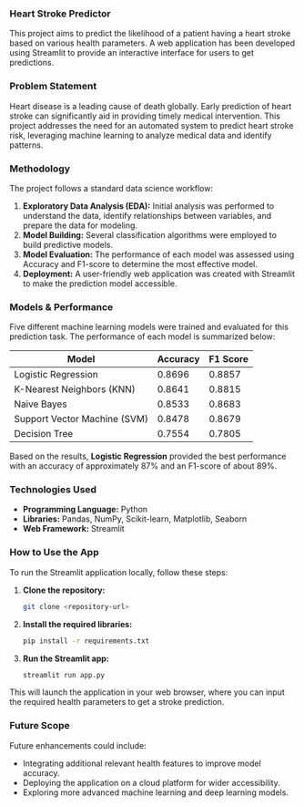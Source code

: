 ### Heart Stroke Predictor

This project aims to predict the likelihood of a patient having a heart stroke based on various health parameters. A web application has been developed using Streamlit to provide an interactive interface for users to get predictions.

### Problem Statement

Heart disease is a leading cause of death globally. Early prediction of heart stroke can significantly aid in providing timely medical intervention. This project addresses the need for an automated system to predict heart stroke risk, leveraging machine learning to analyze medical data and identify patterns.

### Methodology

The project follows a standard data science workflow:

1.  **Exploratory Data Analysis (EDA):** Initial analysis was performed to understand the data, identify relationships between variables, and prepare the data for modeling.
2.  **Model Building:** Several classification algorithms were employed to build predictive models.
3.  **Model Evaluation:** The performance of each model was assessed using Accuracy and F1-score to determine the most effective model.
4.  **Deployment:** A user-friendly web application was created with Streamlit to make the prediction model accessible.

### Models & Performance

Five different machine learning models were trained and evaluated for this prediction task. The performance of each model is summarized below:

| Model                 | Accuracy | F1 Score |
| --------------------- | -------- | -------- |
| Logistic Regression   | 0.8696   | 0.8857   |
| K-Nearest Neighbors (KNN) | 0.8641   | 0.8815   |
| Naive Bayes           | 0.8533   | 0.8683   |
| Support Vector Machine (SVM) | 0.8478   | 0.8679   |
| Decision Tree         | 0.7554   | 0.7805   |

Based on the results, **Logistic Regression** provided the best performance with an accuracy of approximately 87% and an F1-score of about 89%.

### Technologies Used

*   **Programming Language:** Python
*   **Libraries:** Pandas, NumPy, Scikit-learn, Matplotlib, Seaborn
*   **Web Framework:** Streamlit

### How to Use the App

To run the Streamlit application locally, follow these steps:

1.  **Clone the repository:**
    ```bash
    git clone <repository-url>
    ```
2.  **Install the required libraries:**
    ```bash
    pip install -r requirements.txt
    ```
3.  **Run the Streamlit app:**
    ```bash
    streamlit run app.py
    ```

This will launch the application in your web browser, where you can input the required health parameters to get a stroke prediction.

### Future Scope

Future enhancements could include:
*   Integrating additional relevant health features to improve model accuracy.
*   Deploying the application on a cloud platform for wider accessibility.
*   Exploring more advanced machine learning and deep learning models.
